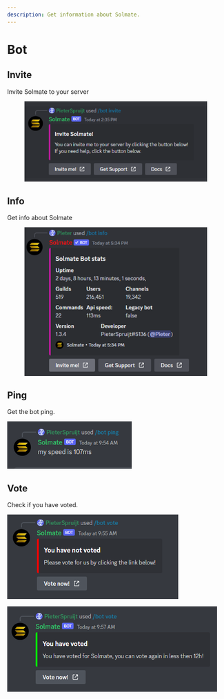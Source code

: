 ```yaml
---
description: Get information about Solmate.
---
```


# Bot

## Invite

Invite Solmate to your server

<figure><img src="../.gitbook/assets/image (6).png" alt=""><figcaption></figcaption></figure>

## Info

Get info about Solmate

<figure><img src="../.gitbook/assets/image (3) (4).png" alt=""><figcaption></figcaption></figure>

## Ping

Get the bot ping.

![](<../.gitbook/assets/image (4) (1).png>)



## Vote

Check if you have voted.

![](<../.gitbook/assets/image (21) (1).png>)

![](<../.gitbook/assets/image (1) (2).png>)
